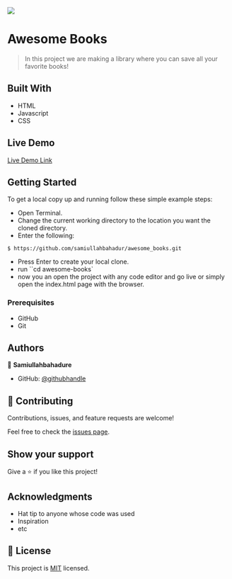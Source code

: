 ![](https://img.shields.io/badge/Microverse-blueviolet)

# Awesome Books

> In this project we are making a library where you can save all your favorite books!

## Built With

- HTML
- Javascript
- CSS

## Live Demo

[Live Demo Link](https://samiullahbahadur.github.io/Awesome-books-ES6/)

## Getting Started

To get a local copy up and running follow these simple example steps:

- Open Terminal.
- Change the current working directory to the location you want the cloned directory.
- Enter the following:

```
$ https://github.com/samiullahbahadur/awesome_books.git

```

- Press Enter to create your local clone.
- run ``cd awesome-books`
- now you an open the project with any code editor and go live or simply open the index.html page with the browser.

### Prerequisites

- GitHub
- Git

## Authors

👤 **Samiullahbahadure**

- GitHub: [@githubhandle](https://github.com/samiullahbahadur)

## 🤝 Contributing

Contributions, issues, and feature requests are welcome!

Feel free to check the [issues page](../../issues/).

## Show your support

Give a ⭐️ if you like this project!

## Acknowledgments

- Hat tip to anyone whose code was used
- Inspiration
- etc

## 📝 License

This project is [MIT](./MIT.md) licensed.
